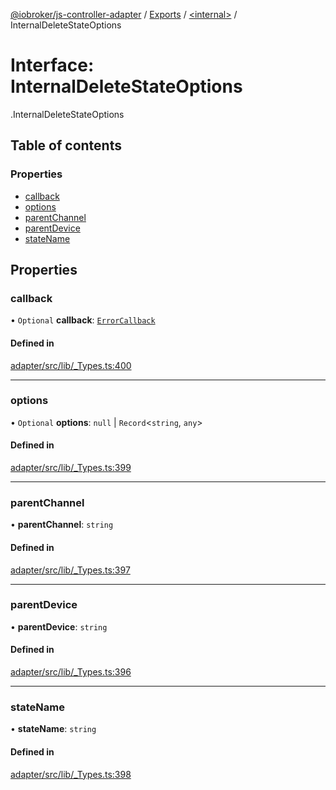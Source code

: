 [@iobroker/js-controller-adapter](../README.md) / [Exports](../modules.md) / [<internal\>](../modules/internal_.md) / InternalDeleteStateOptions

# Interface: InternalDeleteStateOptions

[<internal>](../modules/internal_.md).InternalDeleteStateOptions

## Table of contents

### Properties

- [callback](internal_.InternalDeleteStateOptions.md#callback)
- [options](internal_.InternalDeleteStateOptions.md#options)
- [parentChannel](internal_.InternalDeleteStateOptions.md#parentchannel)
- [parentDevice](internal_.InternalDeleteStateOptions.md#parentdevice)
- [stateName](internal_.InternalDeleteStateOptions.md#statename)

## Properties

### callback

• `Optional` **callback**: [`ErrorCallback`](../modules/internal_.md#errorcallback)

#### Defined in

[adapter/src/lib/_Types.ts:400](https://github.com/ioBroker/ioBroker.js-controller/blob/3160f6ba/packages/adapter/src/lib/_Types.ts#L400)

___

### options

• `Optional` **options**: ``null`` \| `Record`<`string`, `any`\>

#### Defined in

[adapter/src/lib/_Types.ts:399](https://github.com/ioBroker/ioBroker.js-controller/blob/3160f6ba/packages/adapter/src/lib/_Types.ts#L399)

___

### parentChannel

• **parentChannel**: `string`

#### Defined in

[adapter/src/lib/_Types.ts:397](https://github.com/ioBroker/ioBroker.js-controller/blob/3160f6ba/packages/adapter/src/lib/_Types.ts#L397)

___

### parentDevice

• **parentDevice**: `string`

#### Defined in

[adapter/src/lib/_Types.ts:396](https://github.com/ioBroker/ioBroker.js-controller/blob/3160f6ba/packages/adapter/src/lib/_Types.ts#L396)

___

### stateName

• **stateName**: `string`

#### Defined in

[adapter/src/lib/_Types.ts:398](https://github.com/ioBroker/ioBroker.js-controller/blob/3160f6ba/packages/adapter/src/lib/_Types.ts#L398)
